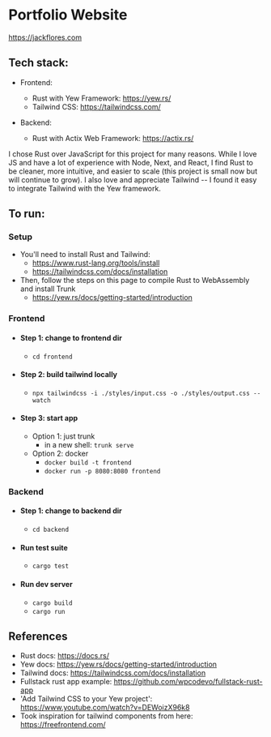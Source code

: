 # Portfolio Website
https://jackflores.com

## Tech stack:
- Frontend:
  - Rust with Yew Framework: https://yew.rs/
  - Tailwind CSS: https://tailwindcss.com/

- Backend:
  - Rust with Actix Web Framework: https://actix.rs/

I chose Rust over JavaScript for this project for many reasons. While I love JS and have a lot of experience with Node, Next, and React, I find Rust to be cleaner, more intuitive, and easier to scale (this project is small now but will continue to grow). I also love and appreciate Tailwind -- I found it easy to integrate Tailwind with the Yew framework.

## To run:

### Setup
- You'll need to install Rust and Tailwind:
  - https://www.rust-lang.org/tools/install
  - https://tailwindcss.com/docs/installation
- Then, follow the steps on this page to compile Rust to WebAssembly and install Trunk
  - https://yew.rs/docs/getting-started/introduction


### Frontend
- #### Step 1: change to frontend dir
  - `cd frontend`

- #### Step 2: build tailwind locally
  - `npx tailwindcss -i ./styles/input.css -o ./styles/output.css --watch`

- #### Step 3: start app
  - Option 1: just trunk
    - in a new shell: `trunk serve`
  - Option 2: docker
    - `docker build -t frontend`
    - `docker run -p 8080:8080 frontend`


### Backend
- #### Step 1: change to backend dir
  - `cd backend`

- #### Run test suite
  - `cargo test`

- #### Run dev server
  - `cargo build`
  - `cargo run`


## References
- Rust docs: https://docs.rs/
- Yew docs: https://yew.rs/docs/getting-started/introduction
- Tailwind docs: https://tailwindcss.com/docs/installation
- Fullstack rust app example: https://github.com/wpcodevo/fullstack-rust-app
- 'Add Tailwind CSS to your Yew project': https://www.youtube.com/watch?v=DEWoizX96k8
- Took inspiration for tailwind components from here: https://freefrontend.com/
